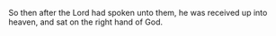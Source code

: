 So then after the Lord had spoken unto them, he was received up into heaven, and sat on the right hand of God.

